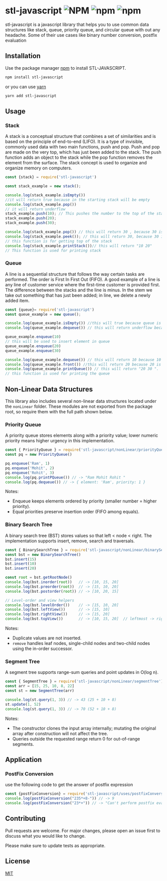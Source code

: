 # stl-javascript ![NPM](https://img.shields.io/npm/l/stl-javascript) ![npm](https://img.shields.io/npm/dt/stl-javascript) ![npm](https://img.shields.io/npm/v/stl-javascript) 

stl-javascript is a javascript library that helps you to use common data structures like stack, queue, priority queue, and circular queue with out any headache. 
Some of their use cases like binary number conversion, postfix evaluation

## Installation

Use the package manager [npm](https://www.npmjs.com/) to install STL-JAVASCRIPT.

```bash
npm install stl-javascript
```
or you can use [yarn](https://yarnpkg.com/)
```bash
yarn add stl-javascript
```
## Usage
### Stack
A stack is a conceptual structure that combines a set of similarities and is based on the principle of end-to-end (LIFO). It is a type of invisible, commonly used data with two main functions, push and pop. Push and pop are made on the very top, which has just been added to the stack. The push function adds an object to the stack while the pop function removes the element from the surface. The stack concept is used to organize and organize memory on computers.
```javascript
const {stack} = require('stl-javascript')

const stack_example = new stack();

console.log(stack_example.isEmpty())
//it will return true because in the starting stack will be empty
console.log(stack_example.pop())
// it will return underflow 
stack_example.push(10); // This pushes the number to the top of the stack
stack_example.push(20);
stack_example.push(30);

console.log(stack_example.pop()) // this will return 30 , because 30 is at the top of the stack
console.log(stack_example.peek()); // this will return 30, because 30 is at the top of the stack 
// this function is for getting top of the stack
console.log(stack_example.printStack())// this will return "10 20"
// This function is used for printing stack

```


### Queue
A line is a sequential structure that follows the way certain tasks are performed. The order is First In First Out (FIFO). A good example of a line is any line of customer service where the first-time customer is provided first. The difference between the stacks and the line is minus. In the stem we take out something that has just been added; in line, we delete a newly added item.

```javascript
const {queue}= require('stl-javascript')
const queue_example = new queue();

console.log(queue_example.isEmpty()) //this will true because queue is empty at starting
console.log(queue_example.dequeue()) // this will return underflow because queue is empty at starting

queue_example.enqueue(10)
// this will be used to insert element in queue
queue_example.enqueue(20)
queue_example.enqueue(30)

console.log(queue_example.dequeue()) // this will return 10 because 10 is at the front of the queue
console.log(queue_example.front()) //this will return 20 because 20 is at the front of the queue
console.log(queue_example.printQueue()) // this will return "20 30 ". 
// this function is used for printing the queue
```

## Non-Linear Data Structures

This library also includes several non-linear data structures located under the `nonLinear` folder. These modules are not exported from the package root, so require them with the full path shown below.

### Priority Queue
A priority queue stores elements along with a priority value; lower numeric priority means higher urgency in this implementation.

```javascript
const { PriorityQueue } = require('stl-javascript/nonLinear/priorityQueue')
const pq = new PriorityQueue()

pq.enqueue('Ram', 1)
pq.enqueue('Mohit', 2)
pq.enqueue('Rohit', 3)
console.log(pq.printPQueue()) // -> "Ram Mohit Rohit "
console.log(pq.dequeue()) // -> { element: 'Ram', priority: 1 }
```

Notes:
- Enqueue keeps elements ordered by priority (smaller number = higher priority).
- Equal priorities preserve insertion order (FIFO among equals).

### Binary Search Tree
A binary search tree (BST) stores values so that left < node < right. The implementation supports insert, remove, search and traversals.

```javascript
const { BinarySearchTree } = require('stl-javascript/nonLinear/binarySearchTree')
const bst = new BinarySearchTree()
bst.insert(15)
bst.insert(10)
bst.insert(20)

const root = bst.getRootNode()
console.log(bst.inorder(root))   // -> [10, 15, 20]
console.log(bst.preorder(root))  // -> [15, 10, 20]
console.log(bst.postorder(root)) // -> [10, 20, 15]

// Level-order and view helpers
console.log(bst.levelOrder())    // -> [15, 10, 20]
console.log(bst.leftView())      // -> [15, 10]
console.log(bst.rightView())     // -> [15, 20]
console.log(bst.topView())       // -> [10, 15, 20]  // leftmost -> rightmost horizontal distance
```

Notes:
- Duplicate values are not inserted.
- `remove` handles leaf nodes, single-child nodes and two-child nodes using the in-order successor.

### Segment Tree
A segment tree supports range-sum queries and point updates in O(log n).

```javascript
const { SegmentTree } = require('stl-javascript/nonLinear/segmentTree')
const arr = [15, 25, 10, 8, 22]
const st = new SegmentTree(arr)

console.log(st.query(1, 3)) // -> 43 (25 + 10 + 8)
st.update(1, 52)
console.log(st.query(1, 3)) // -> 70 (52 + 10 + 8)
```

Notes:
- The constructor clones the input array internally; mutating the original array after construction will not affect the tree.
- Queries outside the requested range return 0 for out-of-range segments.

## Application
### PostFix Conversion 

use the following code to get the answer of postfix expression
```javascript
const {postFixConversion} = require('stl-javascript/uses/postfixConversion')
console.log(postFixConversion("235*+8-")) // -> 9
console.log(postFixConversion("23*+")) // -> "Can't perform postfix evaluation"
```
## Contributing 
Pull requests are welcome. For major changes, please open an issue first to discuss what you would like to change.

Please make sure to update tests as appropriate.

## License
[MIT](https://github.com/adasarpan404/stl-javascript/blob/master/LICENSE)
